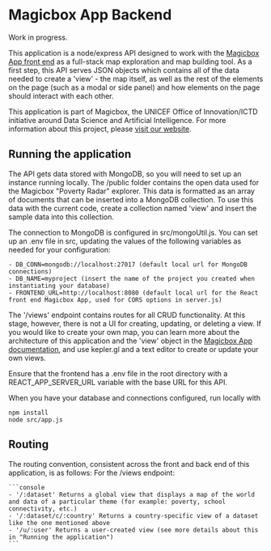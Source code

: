 # Magicbox App Backend

Work in progress.

This application is a node/express API designed to work with the [Magicbox App front end](https://github.com/unicef/magicbox-app) as a full-stack map exploration and map building tool. As a first step, this API serves JSON objects which contains all of the data needed to create a 'view' - the map itself, as well as the rest of the elements on the page (such as a modal or side panel) and how elements on the page should interact with each other.

This application is part of Magicbox, the UNICEF Office of Innovation/ICTD initiative around Data Science and Artificial Intelligence. For more information about this project, please [visit our website](https://www.unicef.org/innovation/Magicbox).


## Running the application

The API gets data stored with MongoDB, so you will need to set up an instance running locally. The /public folder contains the open data used for the Magicbox "Poverty Radar" explorer. This data is formatted as an array of documents that can be inserted into a MongoDB collection. To use this data with the current code, create a collection named 'view' and insert the sample data into this collection.

The connection to MongoDB is configured in src/mongoUtil.js. You can set up an .env file in src, updating the values of the following variables as needed for your configuration:

    - DB_CONN=mongodb://localhost:27017 (default local url for MongoDB connections)
    - DB_NAME=myproject (insert the name of the project you created when instantiating your database)
    - FRONTEND_URL=http://localhost:8080 (default local url for the React front end Magicbox App, used for CORS options in server.js)

The '/views' endpoint contains routes for all CRUD functionality. At this stage, however, there is not a UI for creating, updating, or deleting a view. If you would like to create your own map, you can learn more about the architecture of this application and the 'view' object in the [Magicbox App documentation](https://github.com/unicef/magicbox-app), and use kepler.gl and a text editor to create or update your own views.

Ensure that the frontend has a .env file in the root directory with a REACT_APP_SERVER_URL variable with the base URL for this API.

When you have your database and connections configured, run locally with

```console
npm install
node src/app.js
```


## Routing

The routing convention, consistent across the front and back end of this application, is as follows:
    For the /views endpoint:

    ```console
    - '/:dataset' Returns a global view that displays a map of the world and data of a particular theme (for example: poverty, school connectivity, etc.)
    - '/:dataset/c/:country' Returns a country-specific view of a dataset like the one mentioned above
    - '/u/:user' Returns a user-created view (see more details about this in "Running the application")
    ```
